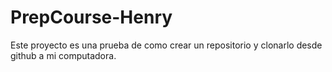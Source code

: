 # PrepCourse-Henry
Este proyecto es una prueba de como crear un repositorio y clonarlo desde github a mi computadora.
 
